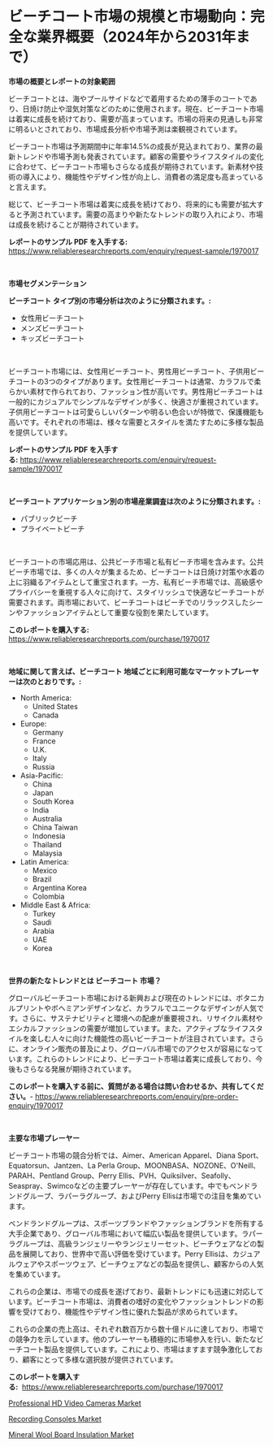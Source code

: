 <p><h1>ビーチコート市場の規模と市場動向：完全な業界概要（2024年から2031年まで）</h1></p><p><strong>市場の概要とレポートの対象範囲</strong></p>
<p><p>ビーチコートとは、海やプールサイドなどで着用するための薄手のコートであり、日焼け防止や湿気対策などのために使用されます。現在、ビーチコート市場は着実に成長を続けており、需要が高まっています。市場の将来の見通しも非常に明るいとされており、市場成長分析や市場予測は楽観視されています。</p><p>ビーチコート市場は予測期間中に年率14.5%の成長が見込まれており、業界の最新トレンドや市場予測も発表されています。顧客の需要やライフスタイルの変化に合わせて、ビーチコート市場もさらなる成長が期待されています。新素材や技術の導入により、機能性やデザイン性が向上し、消費者の満足度も高まっていると言えます。</p><p>総じて、ビーチコート市場は着実に成長を続けており、将来的にも需要が拡大すると予測されています。需要の高まりや新たなトレンドの取り入れにより、市場は成長を続けることが期待されています。</p></p>
<p><strong>レポートのサンプル PDF を入手する:</strong> <a href="https://www.reliableresearchreports.com/enquiry/request-sample/1970017">https://www.reliableresearchreports.com/enquiry/request-sample/1970017</a></p>
<p>&nbsp;</p>
<p><strong>市場セグメンテーション</strong></p>
<p><strong>ビーチコート タイプ別の市場分析は次のように分類されます。:</strong></p>
<p><ul><li>女性用ビーチコート</li><li>メンズビーチコート</li><li>キッズビーチコート</li></ul></p>
<p>&nbsp;</p>
<p><p>ビーチコート市場には、女性用ビーチコート、男性用ビーチコート、子供用ビーチコートの3つのタイプがあります。女性用ビーチコートは通常、カラフルで柔らかい素材で作られており、ファッション性が高いです。男性用ビーチコートは一般的にカジュアルでシンプルなデザインが多く、快適さが重視されています。子供用ビーチコートは可愛らしいパターンや明るい色合いが特徴で、保護機能も高いです。それぞれの市場は、様々な需要とスタイルを満たすために多様な製品を提供しています。</p></p>
<p><strong>レポートのサンプル PDF を入手する:</strong>&nbsp;<a href="https://www.reliableresearchreports.com/enquiry/request-sample/1970017">https://www.reliableresearchreports.com/enquiry/request-sample/1970017</a></p>
<p>&nbsp;</p>
<p><strong> ビーチコート アプリケーション別の市場産業調査は次のように分類されます。:</strong></p>
<p><ul><li>パブリックビーチ</li><li>プライベートビーチ</li></ul></p>
<p>&nbsp;</p>
<p><p>ビーチコートの市場応用は、公共ビーチ市場と私有ビーチ市場を含みます。公共ビーチ市場では、多くの人々が集まるため、ビーチコートは日焼け対策や水着の上に羽織るアイテムとして重宝されます。一方、私有ビーチ市場では、高級感やプライバシーを重視する人々に向けて、スタイリッシュで快適なビーチコートが需要されます。両市場において、ビーチコートはビーチでのリラックスしたシーンやファッションアイテムとして重要な役割を果たしています。</p></p>
<p><strong>このレポートを購入する:</strong>&nbsp; <a href="https://www.reliableresearchreports.com/purchase/1970017">https://www.reliableresearchreports.com/purchase/1970017</a></p>
<p>&nbsp;</p>
<p><strong>地域に関して言えば、ビーチコート 地域ごとに利用可能なマーケットプレーヤーは次のとおりです。:</strong></p>
<p><ul>
    <li>
        North America:
        <ul>
            <li>United States</li>
            <li>Canada</li>
        </ul>
    </li>
    <li>
        Europe:
        <ul>
            <li>Germany</li>
            <li>France</li>
            <li>U.K.</li>
            <li>Italy</li>
            <li>Russia</li>
        </ul>
    </li>
    <li>
        Asia-Pacific:
        <ul>
            <li>China</li>
            <li>Japan</li>
            <li>South Korea</li>
            <li>India</li>
            <li>Australia</li>
            <li>China Taiwan</li>
            <li>Indonesia</li>
            <li>Thailand</li>
            <li>Malaysia</li>
        </ul>
    </li>
    <li>
        Latin America:
        <ul>
            <li>Mexico</li>
            <li>Brazil</li>
            <li>Argentina Korea</li>
            <li>Colombia</li>
        </ul>
    </li>
    <li>
        Middle East & Africa:
        <ul>
            <li>Turkey</li>
            <li>Saudi</li>
            <li>Arabia</li>
            <li>UAE</li>
            <li>Korea</li>
        </ul>
    </li>
    </ul></p>
<p>&nbsp;</p>
<p><strong>世界の新たなトレンドとは ビーチコート 市場？</strong></p>
<p><p>グローバルビーチコート市場における新興および現在のトレンドには、ボタニカルプリントやボヘミアンデザインなど、カラフルでユニークなデザインが人気です。さらに、サステナビリティと環境への配慮が重要視され、リサイクル素材やエシカルファッションの需要が増加しています。また、アクティブなライフスタイルを楽しむ人々に向けた機能性の高いビーチコートが注目されています。さらに、オンライン販売の普及により、グローバル市場でのアクセスが容易になっています。これらのトレンドにより、ビーチコート市場は着実に成長しており、今後もさらなる発展が期待されています。</p></p>
<p><strong>このレポートを購入する前に、質問がある場合は問い合わせるか、共有してください。</strong>- <a href="https://www.reliableresearchreports.com/enquiry/pre-order-enquiry/1970017">https://www.reliableresearchreports.com/enquiry/pre-order-enquiry/1970017</a></p>
<p>&nbsp;</p>
<p><strong>主要な市場プレーヤー</strong></p>
<p><p>ビーチコート市場の競合分析では、Aimer、American Apparel、Diana Sport、Equatorsun、Jantzen、La Perla Group、MOONBASA、NOZONE、O'Neill、PARAH、Pentland Group、Perry Ellis、PVH、Quiksilver、Seafolly、Seaspray、Swimcoなどの主要プレーヤーが存在しています。中でもベンドランドグループ、ラパーラグループ、およびPerry Ellisは市場での注目を集めています。</p><p>ベンドランドグループは、スポーツブランドやファッションブランドを所有する大手企業であり、グローバル市場において幅広い製品を提供しています。ラパーラグループは、高級ランジェリーやランジェリーセット、ビーチウェアなどの製品を展開しており、世界中で高い評価を受けています。Perry Ellisは、カジュアルウェアやスポーツウェア、ビーチウェアなどの製品を提供し、顧客からの人気を集めています。</p><p>これらの企業は、市場での成長を遂げており、最新トレンドにも迅速に対応しています。ビーチコート市場は、消費者の嗜好の変化やファッショントレンドの影響を受けており、機能性やデザイン性に優れた製品が求められています。</p><p>これらの企業の売上高は、それぞれ数百万から数十億ドルに達しており、市場での競争力を示しています。他のプレーヤーも積極的に市場参入を行い、新たなビーチコート製品を提供しています。これにより、市場はますます競争激化しており、顧客にとって多様な選択肢が提供されています。</p></p>
<p><strong>このレポートを購入する:</strong>&nbsp;&nbsp;<a href="https://www.reliableresearchreports.com/purchase/1970017">https://www.reliableresearchreports.com/purchase/1970017</a></p>
<p><p><a href="https://github.com/pgtimber/Market-Research-Report-List-2/blob/main/professional-hd-video-cameras-market.md">Professional HD Video Cameras Market</a></p><p><a href="https://github.com/lataunyatinikmelvin59ilbd0dv/Market-Research-Report-List-1/blob/main/recording-consoles-market.md">Recording Consoles Market</a></p><p><a href="https://cute-banjo-8ca.notion.site/Mineral-Wool-Board-Insulation-Market-Challenges-Opportunities-and-Growth-Drivers-and-Major-Market-9b181593244f4d0d91d348a5a182bb00">Mineral Wool Board Insulation Market</a></p></p>